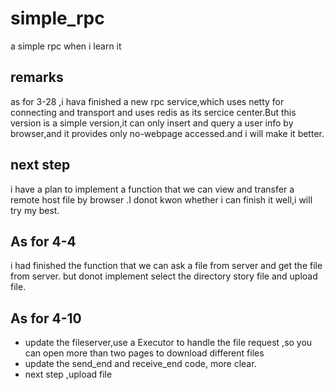 # simple_rpc
a simple rpc when i learn it

## remarks
 as for 3-28 ,i hava finished a new rpc service,which uses netty for connecting and transport and uses redis as its sercice center.But this version is a simple version,it can only insert and query a user info by browser,and it provides only no-webpage accessed.and i will make it better.
 ## next step 
 i have a plan to implement a function that we can view and transfer a remote host file by browser .I donot kwon whether i can finish it well,i will try my best.

## As for 4-4
i had finished the function that we can ask a file from server and get the file from server. but donot implement select the directory story file and upload file.

## As for 4-10
- update the fileserver,use a Executor to handle the file request ,so you can open more than two pages to download different files
- update the  send_end and receive_end code, more clear.
- next step ,upload file

